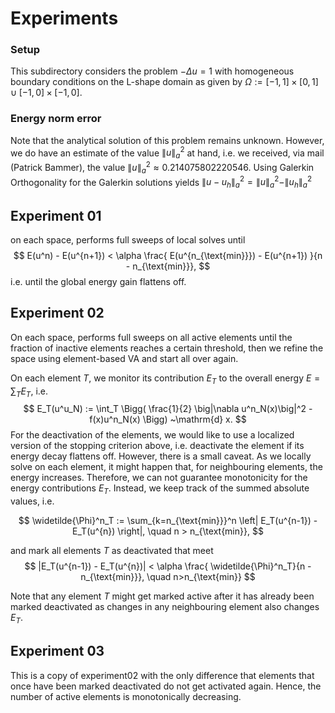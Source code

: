 # Experiments

### Setup
This subdirectory considers the problem $- \Delta u = 1$
with homogeneous boundary conditions on the L-shape domain as given by
$\Omega := [-1, 1]\times[0, 1] \cup [-1, 0]\times[-1, 0]$.

### Energy norm error
Note that the analytical solution of this problem remains unknown.
However, we do have an estimate of the value $\| u \|_a^2$ at hand,
i.e. we received, via mail (Patrick Bammer), the value
$\| u \|_a^2 \approx 0.214075802220546$.
Using Galerkin Orthogonality for the Galerkin solutions yields
$\|u - u_h\|_a^2 = \|u\|_a^2 - \|u_h\|_a^2$

## Experiment 01
on each space, performs full sweeps of local solves until
$$
E(u^n) - E(u^{n+1}) < \alpha \frac{ E(u^{n_{\text{min}}}) - E(u^{n+1}) }{n - n_{\text{min}}},
$$
i.e. until the global energy gain flattens off.

## Experiment 02
On each space, performs full sweeps on all active elements until
the fraction of inactive elements reaches a certain threshold, then we refine
the space using element-based VA and start all over again.

On each element $T$, we monitor its contribution
$E_T$ to the overall energy $E = \sum_T E_T$, i.e.
$$
E_T(u^u_N) := \int_T
\Bigg(
    \frac{1}{2} \big|\nabla u^n_N(x)\big|^2
    - f(x)u^n_N(x)
\Bigg) ~\mathrm{d} x.
$$
For the deactivation of the elements, we would like to use a localized
version of the stopping criterion above, i.e. deactivate the element if
its energy decay flattens off.
However, there is a small caveat.
As we locally solve on each element, it might happen that,
for neighbouring elements, the energy increases.
Therefore, we can not guarantee monotonicity for the energy contributions $E_T$.
Instead, we keep track of the summed absolute values, i.e.

$$
\widetilde{\Phi}^n_T
:=
\sum_{k=n_{\text{min}}}^n
\left|
E_T(u^{n-1}) - E_T(u^{n})
\right|,
\quad
n > n_{\text{min}},
$$

and mark all elements $T$ as deactivated that meet
$$
|E_T(u^{n-1}) - E_T(u^{n})|
<
\alpha \frac{ \widetilde{\Phi}^n_T}{n - n_{\text{min}}},
\quad
n>n_{\text{min}}
$$

Note that any element $T$ might get marked active after it has already been
marked deactivated as changes in any neighbouring element also changes $E_T$.

## Experiment 03
This is a copy of experiment02 with the only difference that elements
that once have been marked deactivated do not get activated again.
Hence, the number of active elements is monotonically decreasing.